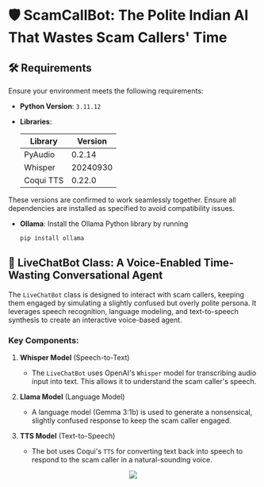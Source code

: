 # 🛡️ ScamCallBot: The Polite Indian AI That Wastes Scam Callers' Time


## 🛠️ Requirements

Ensure your environment meets the following requirements:

- **Python Version**: `3.11.12`

- **Libraries**:

  | Library   | Version  |
  |-----------|----------|
  | PyAudio   | 0.2.14   |
  | Whisper   | 20240930 |
  | Coqui TTS | 0.22.0   |

These versions are confirmed to work seamlessly together. Ensure all dependencies are installed as specified to avoid compatibility issues.

- **Ollama**: Install the Ollama Python library by running

  ```bash
  pip install ollama

## 🤖 LiveChatBot Class: A Voice-Enabled Time-Wasting Conversational Agent

The `LiveChatBot` class is designed to interact with scam callers, keeping them engaged by simulating a slightly confused but overly polite persona. It leverages speech recognition, language modeling, and text-to-speech synthesis to create an interactive voice-based agent.

### Key Components:
1. **Whisper Model** (Speech-to-Text)
   - The `LiveChatBot` uses OpenAI's `Whisper` model for transcribing audio input into text. This allows it to understand the scam caller's speech.

2. **Llama Model** (Language Model)
   - A language model (Gemma 3:1b) is used to generate a nonsensical, slightly confused response to keep the scam caller engaged.

3. **TTS Model** (Text-to-Speech)
   - The bot uses Coqui's `TTS` for converting text back into speech to respond to the scam caller in a natural-sounding voice.
  




<div align="center">
  <img src=file:///Users/akhilsangaonkar/Downloads/Start.png>
</div>




